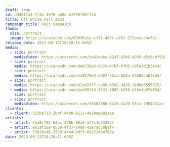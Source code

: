 ```yaml
---
draft: true
id: dd381fa3-7f44-4976-ab5d-b1799f96fff4
title: Off White Fall 2023
campaign_title: F﻿W23 Campaign
thumb:
  size: portrait
  image: https://ucarecdn.com/63036a1a-cf91-487c-a781-272eeecc4e78/
release_date: 2023-09-12T18:20:11.645Z
media:
  - size: portrait
    mediaVideo: https://ucarecdn.com/0a43edec-624f-4266-8039-d5cbcbf93bbb/
  - size: portrait
    media: https://ucarecdn.com/948730e3-d57c-47bf-bf05-cdfa3d1b3ec4/
  - size: portrait
    media: https://ucarecdn.com/ea9270e3-ed07-42ca-9d2a-27b064a6f6b5/
  - size: portrait
    media: https://ucarecdn.com/b1ad2917-cab5-4582-9420-14dbb6555925/
  - media: https://ucarecdn.com/bae99f34-4741-4007-b258-b53e4b97d05d/
    size: portrait
  - size: portrait
    mediaVideo: https://ucarecdn.com/0fb6288b-8a15-4a29-8fca-7984241aef60/
clients:
  - client: 323be713-2bbf-44d0-8111-4018ee092aae
artists:
  - artist: fba0c781-63ac-428b-88a5-dffc1e73303f
  - artist: e61af168-9559-4fd7-b49b-42e7ac58bef4
  - artist: 73620c46-372d-4d44-bdf3-6d2f1d64708a
date: 2023-09-12T18:20:11.650Z
---
```

